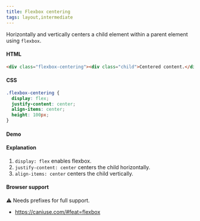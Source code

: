 ```yaml
---
title: Flexbox centering
tags: layout,intermediate
---
```


Horizontally and vertically centers a child element within a parent element using `flexbox`.

#### HTML

```html
<div class="flexbox-centering"><div class="child">Centered content.</div></div>
```

#### CSS

```css
.flexbox-centering {
  display: flex;
  justify-content: center;
  align-items: center;
  height: 100px;
}
```

#### Demo

#### Explanation

1. `display: flex` enables flexbox.
2. `justify-content: center` centers the child horizontally.
3. `align-items: center` centers the child vertically.

#### Browser support

<span class="snippet__support-note">⚠️ Needs prefixes for full support.</span>

- https://caniuse.com/#feat=flexbox



